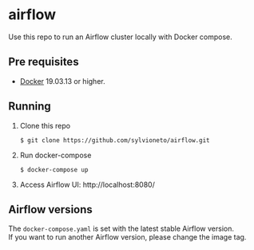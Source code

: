 # airflow
Use this repo to run an Airflow cluster locally with Docker compose.

## Pre requisites
- [Docker](https://www.docker.com/products/docker-desktop) 19.03.13 or higher.

## Running
1. Clone this repo
   ```shell
   $ git clone https://github.com/sylvioneto/airflow.git
   ```
2. Run docker-compose
   ```shell
   $ docker-compose up
   ```
3. Access Airflow UI: http://localhost:8080/

## Airflow versions
The `docker-compose.yaml` is set with the latest stable Airflow version.  
If you want to run another Airflow version, please change the image tag.